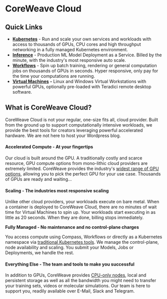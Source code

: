 # CoreWeave Cloud

## Quick Links

* [**Kubernetes**](coreweave-kubernetes/getting-started.md) - Run and scale your own services and workloads with access to thousands of GPUs, CPU cores and high throughput networking in a fully managed Kubernetes environment.
* [**Inference**](compass/online-inference.md#introduction) - Production ML Model Deployment as a Service. Billed by the minute, with the industry's most responsive auto scale.
* [**Workflows**](workflows/argo.md#introduction) - Spin up batch training, rendering or general computation jobs on thousands of GPUs in seconds. Hyper responsive, only pay for the time your computations are running.
* [**Virtual Machines**](virtual-servers/getting-started.md) **-** Linux and Windows Virtual Workstations with powerful GPUs, optionally pre-loaded with Teradici remote desktop software.

## What is CoreWeave Cloud?

CoreWeave Cloud is not your regular, one-size fits all, cloud provider. Built from the ground up to support computationally intensive workloads, we provide the best tools for creators leveraging powerful accelerated hardware. We are not here to host your Wordpress blog.

#### Accelerated Compute - At your fingertips

Our cloud is built around the GPU. A traditionally costly and scarce resource, GPU compute options from mono-lithic cloud providers are extremely limited. CoreWeave provides the industry's [widest range of GPU options](https://www.coreweave.com/pricing), allowing you to pick the perfect GPU for your use case. Thousands of GPUs are ready and waiting...

#### Scaling - The industries most responsive scaling

Unlike other cloud providers, your workloads execute on bare metal. When a container is deployed to CoreWeave Cloud, there are no minutes of wait time for Virtual Machines to spin up. Your workloads start executing in as little as 20 seconds. When they are done, billing stops immediately.

**Fully Managed - No maintenance and no control-plane charges**

You access compute using Compass, Workflows or directly as a Kubernetes namespace via [traditional Kubernetes tools](coreweave-kubernetes/getting-started.md#install-kubernetes-command-line-tools). We manage the control-plane, node availability and scaling. You submit your Models, Jobs or Deployments, we handle the rest.

#### Everything Else - The team and tools to make you successful

In addition to GPUs, CoreWeave provides [CPU-only nodes](coreweave-kubernetes/node-types.md#cpu-availability), local and persistent storage as well as all the bandwidth you might need to transfer your training sets, videos or molecular simulations. Our team is here to support you, readily available over E-Mail, Slack and Telegram.

